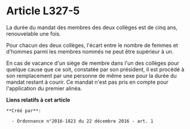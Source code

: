 # Article L327-5

La durée du mandat des membres des deux collèges est de cinq ans, renouvelable une fois. 

Pour chacun des deux collèges, l'écart entre le nombre de femmes et d'hommes parmi les membres nommés ne peut être supérieur
à un. 

En cas de vacance d'un siège de membre dans l'un des collèges pour quelque cause que ce soit, constatée par son président, il
est procédé à son remplacement par une personne de même sexe pour la durée du mandat restant à courir. Ce mandat n'est pas
pris en compte pour l'application du premier alinéa.

**Liens relatifs à cet article**

	**Créé par**:

	  - Ordonnance n°2016-1823 du 22 décembre 2016 - art. 1
